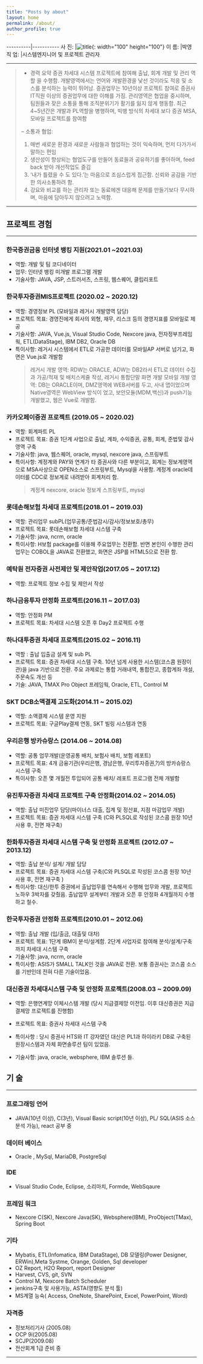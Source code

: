 ```yaml
---
title: "Posts by about"
layout: home
permalink: /about/
author_profile: true
---
```


----------|-----------
사 진: |![title](https://py0777.github.io/assets/image/myimage.jpg){: width="100" height="100"}
이 름: |박영
직 업: |시스템엔지니어 및 프로젝트 관리자

---

> - 경력 요약
>   증권 차세대 시스템 프로젝트에 참여해 출납, 회계 개발 및 관리 역할 을 수행함.
>   개발영역에서는 언어와 개발환경을 낯선 것이라도 적응 및 소스를 분석하는 능력이 뛰어남.
>   증권업무는 10년이상 프로젝트 참여로 증권사 IT직원 이상의 증권업무에 대한 이해를 가짐.
>   관리영역은 협업을 중시하며, 팀원들과 잦은 소통을 통해 조직분위기가 활기를 잃지 않게 행동함.
>   최근 4~5년간은 개발과 PL역할을 병행하며, 빅뱅 방식의 차세대 보다 증권 MSA, 모바일 프로젝트를 참여함
>
> – 소통과 협업:
>
> 1. 매번 새로운 환경과 새로운 사람들과 협업하는 것이 익숙하며, 먼저 다가가서 말하는 편임
> 2. 생산성이 향상되는 협업도구를 만들어 동료들과 공유하기를 좋아하며, feed back 받아 개선작업도 즐김
> 3. ‘내가 틀렸을 수 도 있다.’는 마음으로 조심스럽게 접근함. 신뢰와 공감을 기반한 의사소통하려 함.
> 4. 강요와 비교를 하는 관리자 또는 동료에겐 대응해 문제를 만들기보다 무시하며, 마음에 담아두지 않으려고 노력함.

---

## 프로젝트 경험

---

### 한국증권금융 인터넷 뱅킹 지원(2021.01 ~2021.03)

- 역할: 개발 및 팀 코디네이터
- 업무: 인터넷 뱅킹 미개발 프로그램 개발
- 기술사항: JAVA, JSP, 스트러서츠, 스프링, 웹스퀘어, 클립리포트

### 한국투자증권MIS프로젝트 (2020.02 ~ 2020.12)

- 역할: 경영정보 PL (모바일과 레거시 개발영역 담당)
- 프로젝트 목표: 경영진에게 회사의 외형, 재무, 리스크 등의 경영지표를 모바일로 제공
- 기술사항: JAVA, Vue.js, Visual Studio Code, Nexcore java, 전자정부프레임웍, ETL(DataStage), IBM DB2, Oracle DB
- 특이사항: 레거시 시스템에서 ETL로 가공한 데이터를 모바일AP 서버로 넘기고, 화면은 Vue.js로 개발함
  > 레거시 개발 영역: RDW는 ORACLE, ADW는 DB2라서 ETL로 데이터 수집과 가공/적재 및 배치스케쥴 작성, 레거시 통합단말 화면 개발
  > 모바일 개발 영역: DB는 ORACLE이며, DMZ영역에 WEB서버를 두고, 사내 앱이었으며 Native영역은 WebView 방식이 었고, 보안모듈(MDM,백신)과 push기능 개발했고, 웹은 Vue로 개발함.

### 카카오페이증권 프로젝트 (2019.05 ~ 2020.02)

- 역할: 회계파트 PL
- 프로젝트 목표: 증권 1단계 사업으로 출납, 계좌, 수익증권, 공통, 회계, 준법및 감사 영역 구축
- 기술사항: java, 웹스퀘어, oracle, mysql, nexcore java, 스프링부트
- 특이사항: 계정계와 PAY와 연계가 타 증권사와 다른 부분이고, 회계는 정보계영역으로 MSA사상으로 OPEN소스로 스프링부트, Mysql을 사용함. 계정계 oracle데이터를 CDC로 정보계로 내려받아 회계처리 함.
  > 계정계 nexcore, oracle
  > 정보계 스프링부트, mysql

### 롯데손해보험 차세대 프로젝트(2018.01 ~ 2019.03)

- 역할: 관리업무 subPL(업무공통/준법감시/감사/정보보호/총무)
- 프로젝트 목표: 롯데손해보험 차세대 시스템 구축
- 기술사항: java, ncrm, oracle
- 특이사항: H보험 package를 이용해 주요업무는 전환함.
  반면 본인이 수행한 관리업무는 COBOL을 JAVA로 전환했고, 화면은 JSP를 HTML5으로 전환 함.

### 예탁원 전자증권 사전제안 및 제안작업(2017.05 ~ 2017.12)

- 역할: 프로젝트 정보 수집 및 제안서 작성

### 하나금융투자 안정화 프로젝트(2016.11 ~ 2017.03)

- 역할: 안정화 PM
- 프로젝트 목표: 차세대 시스템 오픈 후 Day2 프로젝트 수행

### 하나대투증권 차세대 프로젝트(2015.02 ~ 2016.11)

- 역할 : 출납 입출금 설계 및 sub PL
- 프로젝트 목표: 증권 차세대 시스템 구축. 10년 넘게 사용한 시스템(코스콤 원장이관)을 java 기반으로 전환.
  주요 과제로는 통합 거래내역, 통합잔고, 종합계좌 개설, 주문속도 개선 등
- 기술: JAVA, TMAX Pro Object 프레임웍, Oracle, ETL, Control M

### SKT DCB소액결제 고도화(2014.11 ~ 2015.02)

- 역할: 소액결제 시스템 운영 지원
- 프로젝트 목표: 구글Play결제 연동, SKT 빌링 시스템과 연동

### 우리은행 방카슈랑스 (2014.06 ~ 2014.08)

- 역할: 공통 업무개발(운영공통 배치, 보험사 배치, 보험 레포트)
- 프로젝트 목표: 4개 금융기관(우리은행, 경남은행, 우리투자증권,?)의 방카슈랑스 시스템 구축
- 특이사항: 오픈 몇 개월전 투입되어 공통 배치/ 레포트 프로그램 전체 개발함

### 유진투자증권 차세대 프로젝트 구축 안정화(2014.02 ~ 2014.05)

- 역할: 출납 미진업무 담당(마이너스 대출, 집계 및 정산표, 지점 마감업무 개발)
- 프로젝트 목표: 증권 차세대 시스템 구축 (C와 PLSQL로 작성된 코스콤 원장 10년 사용 후, 전면 재구축)

### 한화투자증권 차세대 시스템 구축 및 안정화 프로젝트 (2012.07 ~ 2013.12)

- 역할: 출납 분석/ 설계/ 개발 담당
- 프로젝트 목표: 증권 차세대 시스템 구축(C와 PLSQL로 작성된 코스콤 원장 10년 사용 후, 전면 재구축 )
- 특이사항: 대신/한투 증권에서 출납업무를 연속해서 수행해 업무와 개발, 프로젝트 노하우 3박자를 갖췄음.
  출납업무 설계부터 개발과 오픈 후 안정화 4개월까지 수행하고 철수.

### 한국투자증권 안정화 프로젝트(2010.01 ~ 2012.06)

- 역할: 출납 개발 (입/출금, 대출및 대차)
- 프로젝트 목표: 1단계 IBM이 분석/설계함. 2단계 사업자로 참여해 분석/설계/구축까지 차세대 시스템 구축
- 기술사항: java, ncrm, oracle
- 특이사항: ASIS가 SMALL TALK인 것을 JAVA로 전환. 보통 증권사는 코스콤 소스를 기반인데 전혀 다른 기술이었음.

### 대신증권 차세대시스템 구축 및 안정화 프로젝트(2008.03 ~ 2009.09)

- 역할: 은행연계망 이체시스템 개발
  (당시 지급결제망 이전임. 이후 대신증권은 지급결제망 프로젝트를 진행함)

- 프로젝트 목표: 증권사 차세대 시스템 구축
- 특이사항 : 당시 증권사 HTS와 IT 강자였던 대신은 PL1과 하이라키 DB로 구축된 원장시스템과 자체 화면솔루션 팀이 있었음.
- 기술사항: java, oracle, websphere, IBM 솔루션 들.

## 기 술

---

### 프로그래밍 언어

- JAVA(10년 이상), C(3년), Visual Basic script(10년 이상), PL/ SQL(ASIS 소스 분석 가능), react 공부 중

### 데이터 베이스

- Oracle , MySql, MariaDB, PostgreSql

### IDE

- Visual Studio Code, Eclipse, 소리마치, Formde​, WebSqaure

### 프레임 워크

- Nexcore C(SK), Nexcore Java(SK), Websphere(IBM), ProObject(TMax), Spring Boot

### 기타

- Mybatis, ETL(Infomatica, IBM DataStage), DB 모델링(Power Designer, ERWin),Meta Systme, Orange, Golden, Sql developer
- OZ Report, H2O Report, report Designer
- Harvest, CVS, git, SVN
- Control M, Nexcore Batch Scheduler​
- jenkins구축 및 사용가능, ASTA(영향도 분석 툴)
- MS계열 능숙( Access, OneNote, SharePoint, Excel, PowerPoint, Word)

### 자격증

- 정보처리기사 (2005.08)
- OCP 9i(2005.08)
- SCJP(2009.08)
- 전산회계 1급 준비 중

---
